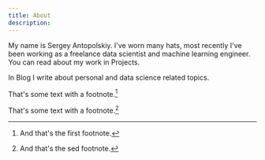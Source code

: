 ```yaml
---
title: About
description: 
---
```


My name is Sergey Antopolskiy. I've worn many hats, most recently I've been working as a freelance data scientist and machine learning engineer. You can read about my work in Projects.

In Blog I write about personal and data science related topics.

That's some text with a footnote.[^2]

[^2]: And that's the first footnote.

That's some text with a footnote.[^1]

[^1]: And that's the sed footnote.